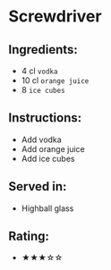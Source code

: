 # Screwdriver

## Ingredients:
- 4 cl `vodka`
- 10 cl `orange juice`
- 8 `ice cubes`

## Instructions:
- Add vodka
- Add orange juice
- Add ice cubes

## Served in:
- Highball glass

## Rating:
- ★★★☆☆